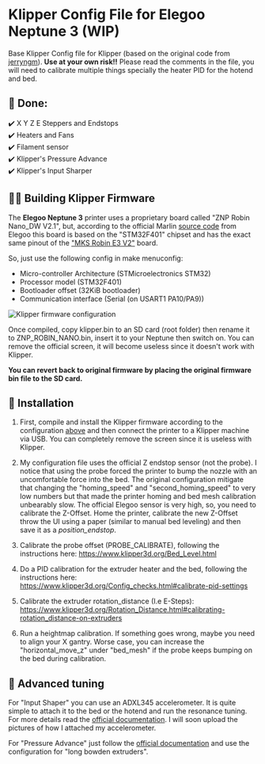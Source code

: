 # Klipper Config File for Elegoo Neptune 3 (WIP)

Base Klipper Config file for Klipper (based on the original code from [jerryngm](https://github.com/jerryngm/Neptune-Elegoo3-Klipper)). **Use at your own risk!!** Please read the comments in the file, you will need to calibrate multiple things specially the heater PID for the hotend and bed.  

## 📄 **Done:**  
 ✔️ X Y Z E Steppers and Endstops  
 ✔️ Heaters and Fans  
 ✔️ Filament sensor  
 ✔️ Klipper's Pressure Advance  
 ✔️ Klipper's Input Sharper

## **👨‍🏫 Building Klipper Firmware**  
 
 The **Elegoo Neptune 3** printer uses a proprietary board called "ZNP Robin Nano_DW V2.1", but, according to the official Marlin [source code](https://github.com/NARUTOfzr/Neptune_3) from Elegoo this board is based on the "STM32F401" chipset and has the exact same pinout of the ["MKS Robin E3 V2"](https://github.com/NARUTOfzr/Neptune_3/blob/main/ZNP_F401_Marlin-V_1.0.3/Marlin/src/pins/stm32f4/pins_MKS_E3_V2.h) board.

 So, just use the following config in make menuconfig:
 - Micro-controller Architecture (STMicroelectronics STM32)
 - Processor model (STM32F401)
 - Bootloader offset (32KiB bootloader)
 - Communication interface (Serial (on USART1 PA10/PA9))
 
![Klipper firmware configuration](https://github.com/jerryngm/Neptune-Elegoo3-Klipper/raw/main/Klipper-Build-Settings.jpg)  

 Once compiled, copy klipper.bin to an SD card (root folder) then rename it to ZNP_ROBIN_NANO.bin, insert it to your Neptune then switch on. You can remove the official screen, it will become useless since it doesn't work with Klipper.
 
 **You can revert back to original firmware by placing the original firmware bin file to the SD card.**
 
 ## **🔧 Installation**  

 1) First, compile and install the Klipper firmware according to the configuration [above](https://github.com/bsas/Neptune-Elegoo3-Klipper#-building-klipper-firmware) and then connect the printer to a Klipper machine via USB. You can completely remove the screen since it is useless with Klipper.
 
 2) My configuration file uses the official Z endstop sensor (not the probe). I notice that using the probe forced the printer to bump the nozzle with an uncomfortable force into the bed. The original configuration mitigate that changing the "homing_speed" and "second_homing_speed" to very low numbers but that made the printer homing and bed mesh calibration unbearably slow. The official Elegoo sensor is very high, so, you need to calibrate the Z-Offset. Home the printer, calibrate the new Z-Offset throw the UI using a paper (similar to manual bed leveling) and then save it as a *position_endstop*.
 
 3) Calibrate the probe offset (PROBE_CALIBRATE), following the instructions here: https://www.klipper3d.org/Bed_Level.html
 
 4) Do a PID calibration for the extruder heater and the bed, following the instructions here: https://www.klipper3d.org/Config_checks.html#calibrate-pid-settings
 
 5) Calibrate the extruder rotation_distance (I.e E-Steps): https://www.klipper3d.org/Rotation_Distance.html#calibrating-rotation_distance-on-extruders
 
 6) Run a heightmap calibration. If something goes wrong, maybe you need to align your X gantry. Worse case, you can increase the "horizontal_move_z" under "bed_mesh" if the probe keeps bumping on the bed during calibration. 

 ## **🔧 Advanced tuning** 
 
 For "Input Shaper" you can use an ADXL345 accelerometer. It is quite simple to attach it to the bed or the hotend and run the resonance tuning. For more details read the [official documentation](https://www.klipper3d.org/Resonance_Compensation.html). I will soon upload the pictures of how I attached my accelerometer.
 
 For "Pressure Advance" just follow the [official documentation](https://www.klipper3d.org/Pressure_Advance.html) and use the configuration for "long bowden extruders".
